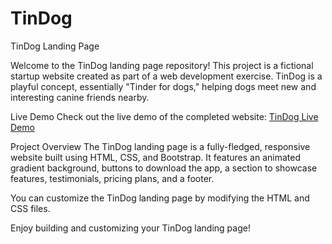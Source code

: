 # TinDog
TinDog Landing Page

Welcome to the TinDog landing page repository! This project is a fictional startup website created as part of a web development exercise. TinDog is a playful concept, essentially "Tinder for dogs," helping dogs meet new and interesting canine friends nearby.

Live Demo
Check out the live demo of the completed website: [TinDog Live Demo](https://nitinmoturu72.github.io/TinDog/)

Project Overview
The TinDog landing page is a fully-fledged, responsive website built using HTML, CSS, and Bootstrap. It features an animated gradient background, buttons to download the app, a section to showcase features, testimonials, pricing plans, and a footer.

You can customize the TinDog landing page by modifying the HTML and CSS files.

Enjoy building and customizing your TinDog landing page!
